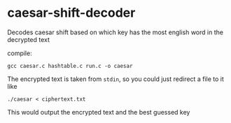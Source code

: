 # caesar-shift-decoder
Decodes caesar shift based on which key has the most english word in the decrypted text

compile:
```
gcc caesar.c hashtable.c run.c -o caesar
```
The encrypted text is taken from `stdin`, so you could just redirect a file to it like
```
./caesar < ciphertext.txt
```

This would output the encrypted text and the best guessed key
